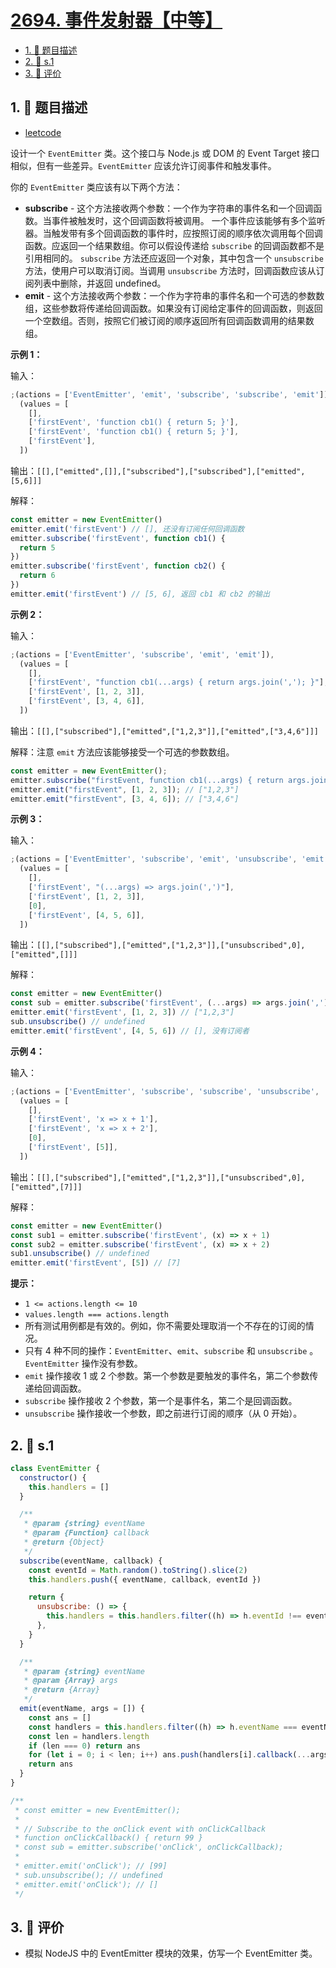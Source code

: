 # [2694. 事件发射器【中等】](https://github.com/tnotesjs/TNotes.leetcode/tree/main/notes/2694.%20%E4%BA%8B%E4%BB%B6%E5%8F%91%E5%B0%84%E5%99%A8%E3%80%90%E4%B8%AD%E7%AD%89%E3%80%91)

<!-- region:toc -->

- [1. 📝 题目描述](#1--题目描述)
- [2. 🎯 s.1](#2--s1)
- [3. 🫧 评价](#3--评价)

<!-- endregion:toc -->

## 1. 📝 题目描述

- [leetcode](https://leetcode.cn/problems/event-emitter)

设计一个 `EventEmitter` 类。这个接口与 Node.js 或 DOM 的 Event Target 接口相似，但有一些差异。`EventEmitter` 应该允许订阅事件和触发事件。

你的 `EventEmitter` 类应该有以下两个方法：

- **subscribe** - 这个方法接收两个参数：一个作为字符串的事件名和一个回调函数。当事件被触发时，这个回调函数将被调用。 一个事件应该能够有多个监听器。当触发带有多个回调函数的事件时，应按照订阅的顺序依次调用每个回调函数。应返回一个结果数组。你可以假设传递给 `subscribe` 的回调函数都不是引用相同的。 `subscribe` 方法还应返回一个对象，其中包含一个 `unsubscribe` 方法，使用户可以取消订阅。当调用 `unsubscribe` 方法时，回调函数应该从订阅列表中删除，并返回 undefined。
- **emit** - 这个方法接收两个参数：一个作为字符串的事件名和一个可选的参数数组，这些参数将传递给回调函数。如果没有订阅给定事件的回调函数，则返回一个空数组。否则，按照它们被订阅的顺序返回所有回调函数调用的结果数组。

**示例 1：**

输入：

```js
;(actions = ['EventEmitter', 'emit', 'subscribe', 'subscribe', 'emit']),
  (values = [
    [],
    ['firstEvent', 'function cb1() { return 5; }'],
    ['firstEvent', 'function cb1() { return 5; }'],
    ['firstEvent'],
  ])
```

输出：`[[],["emitted",[]],["subscribed"],["subscribed"],["emitted",[5,6]]]`

解释：

```js
const emitter = new EventEmitter()
emitter.emit('firstEvent') // [], 还没有订阅任何回调函数
emitter.subscribe('firstEvent', function cb1() {
  return 5
})
emitter.subscribe('firstEvent', function cb2() {
  return 6
})
emitter.emit('firstEvent') // [5, 6], 返回 cb1 和 cb2 的输出
```

**示例 2：**

输入：

```js
;(actions = ['EventEmitter', 'subscribe', 'emit', 'emit']),
  (values = [
    [],
    ['firstEvent', "function cb1(...args) { return args.join(','); }"],
    ['firstEvent', [1, 2, 3]],
    ['firstEvent', [3, 4, 6]],
  ])
```

输出：`[[],["subscribed"],["emitted",["1,2,3"]],["emitted",["3,4,6"]]]`

解释：注意 `emit` 方法应该能够接受一个可选的参数数组。

```js
const emitter = new EventEmitter();
emitter.subscribe("firstEvent, function cb1(...args) { return args.join(','); });
emitter.emit("firstEvent", [1, 2, 3]); // ["1,2,3"]
emitter.emit("firstEvent", [3, 4, 6]); // ["3,4,6"]
```

**示例 3：**

输入：

```js
;(actions = ['EventEmitter', 'subscribe', 'emit', 'unsubscribe', 'emit']),
  (values = [
    [],
    ['firstEvent', "(...args) => args.join(',')"],
    ['firstEvent', [1, 2, 3]],
    [0],
    ['firstEvent', [4, 5, 6]],
  ])
```

输出：`[[],["subscribed"],["emitted",["1,2,3"]],["unsubscribed",0],["emitted",[]]]`

解释：

```js
const emitter = new EventEmitter()
const sub = emitter.subscribe('firstEvent', (...args) => args.join(','))
emitter.emit('firstEvent', [1, 2, 3]) // ["1,2,3"]
sub.unsubscribe() // undefined
emitter.emit('firstEvent', [4, 5, 6]) // [], 没有订阅者
```

**示例 4：**

输入：

```js
;(actions = ['EventEmitter', 'subscribe', 'subscribe', 'unsubscribe', 'emit']),
  (values = [
    [],
    ['firstEvent', 'x => x + 1'],
    ['firstEvent', 'x => x + 2'],
    [0],
    ['firstEvent', [5]],
  ])
```

输出：`[[],["subscribed"],["emitted",["1,2,3"]],["unsubscribed",0],["emitted",[7]]]`

解释：

```js
const emitter = new EventEmitter()
const sub1 = emitter.subscribe('firstEvent', (x) => x + 1)
const sub2 = emitter.subscribe('firstEvent', (x) => x + 2)
sub1.unsubscribe() // undefined
emitter.emit('firstEvent', [5]) // [7]
```

**提示：**

- `1 <= actions.length <= 10`
- `values.length === actions.length`
- 所有测试用例都是有效的。例如，你不需要处理取消一个不存在的订阅的情况。
- 只有 4 种不同的操作：`EventEmitter`、`emit`、`subscribe` 和 `unsubscribe` 。 `EventEmitter` 操作没有参数。
- `emit` 操作接收 1 或 2 个参数。第一个参数是要触发的事件名，第二个参数传递给回调函数。
- `subscribe` 操作接收 2 个参数，第一个是事件名，第二个是回调函数。
- `unsubscribe` 操作接收一个参数，即之前进行订阅的顺序（从 0 开始）。

## 2. 🎯 s.1

```javascript
class EventEmitter {
  constructor() {
    this.handlers = []
  }

  /**
   * @param {string} eventName
   * @param {Function} callback
   * @return {Object}
   */
  subscribe(eventName, callback) {
    const eventId = Math.random().toString().slice(2)
    this.handlers.push({ eventName, callback, eventId })

    return {
      unsubscribe: () => {
        this.handlers = this.handlers.filter((h) => h.eventId !== eventId)
      },
    }
  }

  /**
   * @param {string} eventName
   * @param {Array} args
   * @return {Array}
   */
  emit(eventName, args = []) {
    const ans = []
    const handlers = this.handlers.filter((h) => h.eventName === eventName)
    const len = handlers.length
    if (len === 0) return ans
    for (let i = 0; i < len; i++) ans.push(handlers[i].callback(...args))
    return ans
  }
}

/**
 * const emitter = new EventEmitter();
 *
 * // Subscribe to the onClick event with onClickCallback
 * function onClickCallback() { return 99 }
 * const sub = emitter.subscribe('onClick', onClickCallback);
 *
 * emitter.emit('onClick'); // [99]
 * sub.unsubscribe(); // undefined
 * emitter.emit('onClick'); // []
 */
```

## 3. 🫧 评价

- 模拟 NodeJS 中的 EventEmitter 模块的效果，仿写一个 EventEmitter 类。
